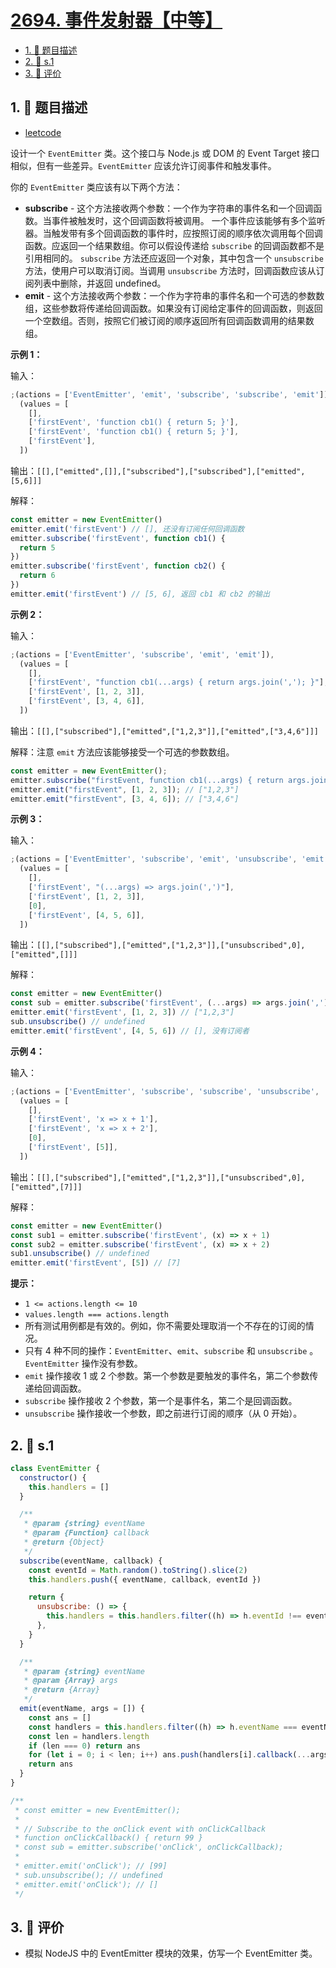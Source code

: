 # [2694. 事件发射器【中等】](https://github.com/tnotesjs/TNotes.leetcode/tree/main/notes/2694.%20%E4%BA%8B%E4%BB%B6%E5%8F%91%E5%B0%84%E5%99%A8%E3%80%90%E4%B8%AD%E7%AD%89%E3%80%91)

<!-- region:toc -->

- [1. 📝 题目描述](#1--题目描述)
- [2. 🎯 s.1](#2--s1)
- [3. 🫧 评价](#3--评价)

<!-- endregion:toc -->

## 1. 📝 题目描述

- [leetcode](https://leetcode.cn/problems/event-emitter)

设计一个 `EventEmitter` 类。这个接口与 Node.js 或 DOM 的 Event Target 接口相似，但有一些差异。`EventEmitter` 应该允许订阅事件和触发事件。

你的 `EventEmitter` 类应该有以下两个方法：

- **subscribe** - 这个方法接收两个参数：一个作为字符串的事件名和一个回调函数。当事件被触发时，这个回调函数将被调用。 一个事件应该能够有多个监听器。当触发带有多个回调函数的事件时，应按照订阅的顺序依次调用每个回调函数。应返回一个结果数组。你可以假设传递给 `subscribe` 的回调函数都不是引用相同的。 `subscribe` 方法还应返回一个对象，其中包含一个 `unsubscribe` 方法，使用户可以取消订阅。当调用 `unsubscribe` 方法时，回调函数应该从订阅列表中删除，并返回 undefined。
- **emit** - 这个方法接收两个参数：一个作为字符串的事件名和一个可选的参数数组，这些参数将传递给回调函数。如果没有订阅给定事件的回调函数，则返回一个空数组。否则，按照它们被订阅的顺序返回所有回调函数调用的结果数组。

**示例 1：**

输入：

```js
;(actions = ['EventEmitter', 'emit', 'subscribe', 'subscribe', 'emit']),
  (values = [
    [],
    ['firstEvent', 'function cb1() { return 5; }'],
    ['firstEvent', 'function cb1() { return 5; }'],
    ['firstEvent'],
  ])
```

输出：`[[],["emitted",[]],["subscribed"],["subscribed"],["emitted",[5,6]]]`

解释：

```js
const emitter = new EventEmitter()
emitter.emit('firstEvent') // [], 还没有订阅任何回调函数
emitter.subscribe('firstEvent', function cb1() {
  return 5
})
emitter.subscribe('firstEvent', function cb2() {
  return 6
})
emitter.emit('firstEvent') // [5, 6], 返回 cb1 和 cb2 的输出
```

**示例 2：**

输入：

```js
;(actions = ['EventEmitter', 'subscribe', 'emit', 'emit']),
  (values = [
    [],
    ['firstEvent', "function cb1(...args) { return args.join(','); }"],
    ['firstEvent', [1, 2, 3]],
    ['firstEvent', [3, 4, 6]],
  ])
```

输出：`[[],["subscribed"],["emitted",["1,2,3"]],["emitted",["3,4,6"]]]`

解释：注意 `emit` 方法应该能够接受一个可选的参数数组。

```js
const emitter = new EventEmitter();
emitter.subscribe("firstEvent, function cb1(...args) { return args.join(','); });
emitter.emit("firstEvent", [1, 2, 3]); // ["1,2,3"]
emitter.emit("firstEvent", [3, 4, 6]); // ["3,4,6"]
```

**示例 3：**

输入：

```js
;(actions = ['EventEmitter', 'subscribe', 'emit', 'unsubscribe', 'emit']),
  (values = [
    [],
    ['firstEvent', "(...args) => args.join(',')"],
    ['firstEvent', [1, 2, 3]],
    [0],
    ['firstEvent', [4, 5, 6]],
  ])
```

输出：`[[],["subscribed"],["emitted",["1,2,3"]],["unsubscribed",0],["emitted",[]]]`

解释：

```js
const emitter = new EventEmitter()
const sub = emitter.subscribe('firstEvent', (...args) => args.join(','))
emitter.emit('firstEvent', [1, 2, 3]) // ["1,2,3"]
sub.unsubscribe() // undefined
emitter.emit('firstEvent', [4, 5, 6]) // [], 没有订阅者
```

**示例 4：**

输入：

```js
;(actions = ['EventEmitter', 'subscribe', 'subscribe', 'unsubscribe', 'emit']),
  (values = [
    [],
    ['firstEvent', 'x => x + 1'],
    ['firstEvent', 'x => x + 2'],
    [0],
    ['firstEvent', [5]],
  ])
```

输出：`[[],["subscribed"],["emitted",["1,2,3"]],["unsubscribed",0],["emitted",[7]]]`

解释：

```js
const emitter = new EventEmitter()
const sub1 = emitter.subscribe('firstEvent', (x) => x + 1)
const sub2 = emitter.subscribe('firstEvent', (x) => x + 2)
sub1.unsubscribe() // undefined
emitter.emit('firstEvent', [5]) // [7]
```

**提示：**

- `1 <= actions.length <= 10`
- `values.length === actions.length`
- 所有测试用例都是有效的。例如，你不需要处理取消一个不存在的订阅的情况。
- 只有 4 种不同的操作：`EventEmitter`、`emit`、`subscribe` 和 `unsubscribe` 。 `EventEmitter` 操作没有参数。
- `emit` 操作接收 1 或 2 个参数。第一个参数是要触发的事件名，第二个参数传递给回调函数。
- `subscribe` 操作接收 2 个参数，第一个是事件名，第二个是回调函数。
- `unsubscribe` 操作接收一个参数，即之前进行订阅的顺序（从 0 开始）。

## 2. 🎯 s.1

```javascript
class EventEmitter {
  constructor() {
    this.handlers = []
  }

  /**
   * @param {string} eventName
   * @param {Function} callback
   * @return {Object}
   */
  subscribe(eventName, callback) {
    const eventId = Math.random().toString().slice(2)
    this.handlers.push({ eventName, callback, eventId })

    return {
      unsubscribe: () => {
        this.handlers = this.handlers.filter((h) => h.eventId !== eventId)
      },
    }
  }

  /**
   * @param {string} eventName
   * @param {Array} args
   * @return {Array}
   */
  emit(eventName, args = []) {
    const ans = []
    const handlers = this.handlers.filter((h) => h.eventName === eventName)
    const len = handlers.length
    if (len === 0) return ans
    for (let i = 0; i < len; i++) ans.push(handlers[i].callback(...args))
    return ans
  }
}

/**
 * const emitter = new EventEmitter();
 *
 * // Subscribe to the onClick event with onClickCallback
 * function onClickCallback() { return 99 }
 * const sub = emitter.subscribe('onClick', onClickCallback);
 *
 * emitter.emit('onClick'); // [99]
 * sub.unsubscribe(); // undefined
 * emitter.emit('onClick'); // []
 */
```

## 3. 🫧 评价

- 模拟 NodeJS 中的 EventEmitter 模块的效果，仿写一个 EventEmitter 类。
